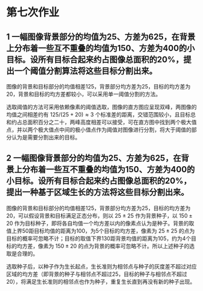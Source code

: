 # 第七次作业

## 1 一幅图像背景部分的均值为25、方差为625，在背景上分布着一些互不重叠的均值为150、方差为400的小目标。设所有目标合起来约占图像总面积的20%，提出一个阈值分割算法将这些目标分割出来。

​	图像的背景和目标部分的均值相差125，背景部分均方差为25，目标的均方差为20，背景和目标的均方差都较小，可以采用单一阈值分割的方法。

​	选取阈值的方法可采用依赖像素的阈值选取，图像的直方图应呈现双峰，两图像的均值之间相差约有 $125/(25+20)\approx 3$ 个标准差的距离，交错范围较小，且目标总和约占总面积百分之二十，两峰高度相差可以接受，可在直方图中找到两个极大值点，并以两个极大值点中间的极小值点作为阈值对图像进行分割，将大于阈值的部分认为是需要分割出来的目标。

## 2 一幅图像背景部分的均值为25、方差为625，在背景上分布着一些互不重叠的均值为150、方差为400的小目标。设所有目标合起来约占图像总面积的20%，提出一种基于区域生长的方法将这些目标分割出来。

​	图像的背景和目标部分的均值相差125，背景部分均方差为25，目标的均方差为20，可以假设背景和目标满足正态分布，则以 $25\pm 25$ 作为背景种子，以 $150\pm 20$ 作为目标种子，即将各自均值一个均方差以内的像素点认为是种子。背景的取值上界50距目标均值的距离为100，为5个目标的均方差，像素为 $25\pm 25$ 的点为目标的概率可忽略不计；目标的取值下界130距背景均值的距离为105，约为4个目标的均方差，像素为 $150\pm 20$ 的点为背景的概率可忽略不计。所以上述种子的选取是合理的。

​	选取种子后，以种子作为生长起点，生长准则为相邻点与种子的灰度差不超过对应区域的均方差（即背景的种子与相邻点不超过25，目标的种子与相邻点不超过20），将满足生长准则的相邻点也作为种子，重复生长直到再没有新的种子出现。
